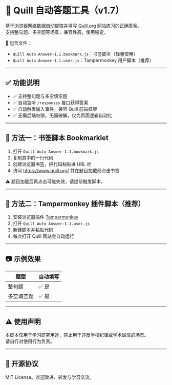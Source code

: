 # 📝 Quill 自动答题工具（v1.7）

基于浏览器网络数据自动提取并填写 [Quill.org](https://www.quill.org/) 网站练习的正确答案。  
支持整句题、多空题等场景，兼容性高，使用稳定。

📁 包含文件：
- `Quill Auto Answer-1.1.bookmark.js`：书签脚本（轻量使用）
- `Quill Auto Answer-1.1.user.js`：Tampermonkey 用户脚本（推荐）

---

## ✅ 功能说明

- ✅ 支持整句题与多空填空题
- ✅ 自动监听 `/responses` 接口获得答案
- ✅ 自动触发输入事件，兼容 Quill 前端框架
- ✅ 无需后端权限，无需破解，仅为页面逻辑自动化

---

## 🔧 方法一：书签脚本 Bookmarklet

1. 打开 `Quill Auto Answer-1.1.bookmark.js`
2. 复制其中的一行代码
3. 创建浏览器书签，把代码粘贴进 URL 栏
4. 访问 https://www.quill.org/ 并在题目加载前点击书签

⚠️ 题目加载后再点击可能失效，请提前触发脚本。

---

## 🧩 方法二：Tampermonkey 插件脚本（推荐）

1. 安装浏览器插件 [Tampermonkey](https://tampermonkey.net)
2. 打开 `Quill Auto Answer-1.1.user.js`
3. 新建脚本并粘贴代码
4. 每次打开 Quill 网站会自动运行

---

## 📷 示例效果

| 题型         | 自动填写 |
|--------------|----------|
| 整句题        | ✅ 是     |
| 多空填空题     | ✅ 是     |

---

## ⚠️ 使用声明

本脚本仅用于学习研究用途，禁止用于违反学校纪律或学术诚信的场景。  
请自行对使用行为负责。

---

## 📜 开源协议

MIT License。欢迎改进、转发与学习交流。
